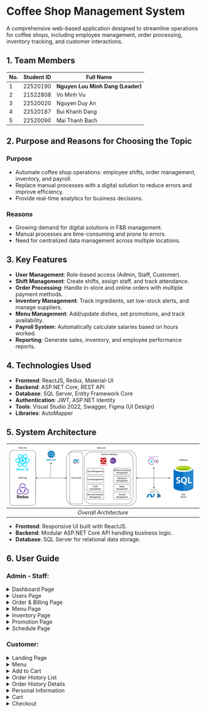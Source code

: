 # Coffee Shop Management System

A comprehensive web-based application designed to streamline operations for coffee shops, including employee management, order processing, inventory tracking, and customer interactions.

## 1. Team Members

| No. | Student ID   | Full Name               | 
|-----|--------------|-------------------------|
| 1   | 22520190     | **Nguyen Luu Minh Dang (Leader)**    | 
| 2   | 21522808     | Vo Minh Vu              | 
| 3   | 22520020     | Nguyen Duy An           | 
| 4   | 22520187     | Bui Khanh Dang          | 
| 5   | 22520090     | Mai Thanh Bach          | 

## 2. Purpose and Reasons for Choosing the Topic

### Purpose
- Automate coffee shop operations: employee shifts, order management, inventory, and payroll.
- Replace manual processes with a digital solution to reduce errors and improve efficiency.
- Provide real-time analytics for business decisions.

### Reasons
- Growing demand for digital solutions in F&B management.
- Manual processes are time-consuming and prone to errors.
- Need for centralized data management across multiple locations.

## 3. Key Features

- **User Management**: Role-based access (Admin, Staff, Customer).
- **Shift Management**: Create shifts, assign staff, and track attendance.
- **Order Processing**: Handle in-store and online orders with multiple payment methods.
- **Inventory Management**: Track ingredients, set low-stock alerts, and manage suppliers.
- **Menu Management**: Add/update dishes, set promotions, and track availability.
- **Payroll System**: Automatically calculate salaries based on hours worked.
- **Reporting**: Generate sales, inventory, and employee performance reports.

## 4. Technologies Used

- **Frontend**: ReactJS, Redux, Material-UI
- **Backend**: ASP.NET Core, REST API
- **Database**: SQL Server, Entity Framework Core
- **Authentication**: JWT, ASP.NET Identity
- **Tools**: Visual Studio 2022, Swagger, Figma (UI Design)
- **Libraries**: AutoMapper

## 5. System Architecture
| ![](./ReadmeAssets/Architech.png) |
| :---------------------------: |
| _Overall Architecture_ |

- **Frontend**: Responsive UI built with ReactJS.
- **Backend**: Modular ASP.NET Core API handling business logic.
- **Database**: SQL Server for relational data storage.

## 6. User Guide

### **Admin - Staff:**
<details>
  <summary>Dashboard Page</summary>

| ![](./ReadmeAssets/Admin_Dashboard_1.png) | ![](./ReadmeAssets/Admin_Dashboard_2.png) |
| :--------------------------------------: | :--------------------------------------: |
| _Admin Dashboard 1_ | _Admin Dashboard 2_ |

1. Dashboard Page.
2. Users Page.
3. Order & Billing Page.
4. Menu Page.
5. Inventory Page.
6. Promotion Page.
7. Schedule Page.
8. Settings Page.
9. Logout.

</details>

<details>
  <summary>Users Page</summary>
   

  <details>
  <summary>User List</summary>

| ![](./ReadmeAssets/Admin_User_List.png) |
| :----------------------------------: |
| _User List Screen_ |

1. Update User Role.
2. Activate/Deactivate User.
3. View User Orders.

  </details>

  <details>
  <summary>User Order History</summary>

| ![](./ReadmeAssets/Admin_User_OrderHistory.png) |
| :----------------------------------: |
| _User Order History Screen_ |

  </details>


  <details>
  <summary>Employee List</summary>

| ![](./ReadmeAssets/Admin_User_Employee_List.png) |
| :----------------------------------: |
| _Employee List Screen_ |

1. View Employee Details.
2. Remove Staff Role.
3. View Former Employee Details.

  </details>


  <details>
  <summary>Employee Details</summary>

| ![](./ReadmeAssets/Admin_User_Employee_Details.png) |
| :----------------------------------: |
| _Employee Details Screen_ |

1. Enter Hourly Wage Information.
2. Add New Hourly Wage.

  </details>

</details>

<details>
  <summary>Order & Billing Page</summary>

  <details>
  <summary>Order List</summary>

| ![](./ReadmeAssets/Admin_Order_List.png) |
| :----------------------------------: |
| _Order List Screen_ |

1. Search Order.
2. Export Order List To CSV.
3. Create New Order.
4. View Order Details.

</details>

<details>
  <summary>Order Details</summary>

| ![](./ReadmeAssets/Admin_Order_Details.png) |
| :----------------------------------: |
| _Order Details Screen_ |

1. Update Order Status.

</details>

<details>
  <summary>Create New Order</summary>

| ![](./ReadmeAssets/Admin_Order_CreateNew.png) |
| :----------------------------------: |
| _Create New Order Screen_ |

1. Search Product Name.
2. Select Product Type.
3. Select Product.
4. Change Product Quantity.
5. Remove Product From Order.
6. Enter Promotion For Order.
7. Apply Selected Promotion For Order.
8. Place Order.

</details>

<details>
  <summary>Create New Order - Payment</summary>

| ![](./ReadmeAssets/Admin_Order_CreateNew_Payment.png) |
| :----------------------------------: |
| _Create New Order Payment Screen_ |

1. Select Payment Method.
2. Money Customer Has Already Given.
3. Submit Payment.

</details>

<details>
  <summary>Create New Order - Print Invoice</summary>

| ![](./ReadmeAssets/Admin_Order_CreateNew_PrintInvoice.png) |
| :----------------------------------: |
| _Print Invoice Screen_ |

1. Print Order.
2. Done

</details>


</details>







<details>
  <summary>Menu Page</summary>

<details>
  <summary>Product List</summary>

| ![](./ReadmeAssets/Admin_Product_List.png) |
| :----------------------------------: |
| _Product List Screen_ |

1. Select Product Type.
2. Search Product Type.
3. Export Menu.
4. Add New Product Type.
5. Add New Product.
6. View Product Details.

</details>

<details>
  <summary>Create New Product & Product Details</summary>

| ![](./ReadmeAssets/Admin_Product_CreateNew.png) | ![](./ReadmeAssets/Admin_Product_Details.png) |
| :--------------------------------------------: | :----------------------------------------: |
| _Create New Product_ | _Product Details_ |

1. Enter/Edit Product Information.
2. Save Product.

</details>


</details>

<details>
  <summary>Inventory Page</summary>

| ![](./ReadmeAssets/Admin_Ingre_ImportHistory.png) | ![](./ReadmeAssets/Admin_Ingre_List.png) |
| :----------------------------------------------: | :--------------------------------------: |
| _Ingredient Import History_ | _Ingredient List_ |

1. View Current Ingredient List.
2. View Import Records.
3. Search Ingredient.
4. Export Ingredient Report.
5. Add New Ingredient.

</details>

<details>
  <summary>Promotion Page</summary>

<details>
  <summary>Promotion List</summary>

| ![](./ReadmeAssets/Admin_Promotion_List.png) |
| :----------------------------------: |
| _Promotion List Screen_ |

1. Search Promotion.
2. Export Promotion Report.
3. Create New Promotion.
4. View Promotion Details.

</details>

<details>
  <summary>Create New Promotion & Edit Promotion</summary>

| ![](./ReadmeAssets/Admin_Promotion_CreateNew.png) | ![](./ReadmeAssets/Admin_Promotion_Edit.png) |
| :----------------------------------------------: | :--------------------------------------: |
| _Create New Promotion_ | _Edit Promotion_ |

1. Enter Promotion Information.
2. Save Promotion.

</details>

</details>

<details>
  <summary>Schedule Page </summary>

<details>
  <summary>Shift List</summary>

| ![](./ReadmeAssets/Admin_Shift_List.png) |
| :----------------------------------: |
| _Shift List Screen_ |

1. Create New Shift.
2. Edit Selected Shift.
3. Assign Selected Shift.
4. Remove Selected Shift.

</details>

<details>
  <summary>Create New Shift</summary>

| ![](./ReadmeAssets/Admin_Shift_CreateNew.png) |
| :----------------------------------: |
| _Create New Shift Screen_ |

1. Enter Shift Information.
2. Save Shift.
3. Cancel

</details>

<details>
  <summary>Shift Assignments</summary>

| ![](./ReadmeAssets/Admin_Shift_Assignments.png) |
| :----------------------------------: |
| _Shift Assignments Screen_ |

1. Select Staff To Assign Shift.
2. Select Start Date.
3. Select End Date.
4. Add Assignment To Staff.
5. View Month Assignment.
6. Update End Date For Staff.

</details>

</details>

### **Customer:**

<details>
  <summary>Landing Page</summary>

| ![](./ReadmeAssets/User_Landing.png) |
| :----------------------------------: |
| _Landing Page Screen_ |

</details>

<details>
  <summary>Menu</summary>

| ![](./ReadmeAssets/User_Menu.png) |
| :----------------------------------: |
| _Menu Screen_ |

1. Select Product Type.
2. Select Product.

</details>

<details>
  <summary>Add to Cart</summary>

| ![](./ReadmeAssets/User_AddToCart.png) |
| :----------------------------------: |
| _Add to Cart Screen_ |

1. Update Product Quantity.
2. Add Product To Cart.

</details>

<details>
  <summary>Order History List</summary>

| ![](./ReadmeAssets/User_OrderHistory_List.png) |
| :----------------------------------: |
| _Order History List Screen_ |

1. View Order Details.

</details>

<details>
  <summary>Order History Details</summary>

| ![](./ReadmeAssets/User_OrderHistory_Details.png) |
| :----------------------------------: |
| _Order History Details Screen_ |

</details>

<details>
  <summary>Personal Information</summary>

| ![](./ReadmeAssets/User_PersonalInfo.png) |
| :----------------------------------: |
| _Personal Information Screen_ |

1. Enter Personal Information.
2. Update Information.
3. Logout.
4. Enter Password Information.
5. Update Password.

</details>

<details>
  <summary>Cart</summary>

| ![](./ReadmeAssets/User_Cart.png) |
| :----------------------------------: |
| _Cart Screen_ |

1. Update Product Quantity.
2. Remove Product From Cart.
3. Proceed To Checkout Page.

</details>

<details>
  <summary>Checkout</summary>

| ![](./ReadmeAssets/User_Checkout.png) |
| :----------------------------------: |
| _Checkout Screen_ |

1. Enter Checkout Information.
2. Select Payment Method.
3. Apply Promotion To Order.
4. Order.

</details>










